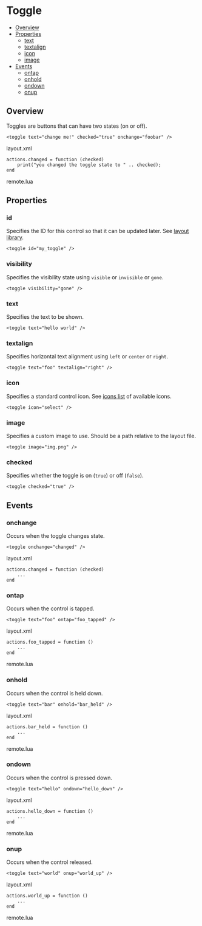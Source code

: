 ﻿
# Toggle

* [Overview](#overview)
* [Properties](#properties)
	* [text](#text)
	* [textalign](#textalign)
	* [icon](#icon)
	* [image](#image)
* [Events](#events)
	* [ontap](#ontap)
	* [onhold](#onhold)
	* [ondown](#ondown)
	* [onup](#onup)


## Overview
Toggles are buttons that can have two states (on or off).

	<toggle text="change me!" checked="true" onchange="foobar" />

<ct>layout.xml</ct>

	actions.changed = function (checked)
		print("you changed the toggle state to " .. checked);
	end

<ct>remote.lua</ct>



## Properties

### id
Specifies the ID for this control so that it can be updated later. See [layout library](/api/libs/layout).

	<toggle id="my_toggle" />

### visibility
Specifies the visibility state using ``visible`` or ``invisible`` or ``gone``.

	<toggle visibility="gone" />

### text
Specifies the text to be shown.

	<toggle text="hello world" />

### textalign
Specifies horizontal text alignment using ``left`` or ``center`` or ``right``.

	<toggle text="foo" textalign="right" />

### icon
Specifies a standard control icon. See [icons list](/api/res/icons) of available icons.

	<toggle icon="select" />

### image
Specifies a custom image to use. Should be a path relative to the layout file.

	<toggle image="img.png" />

### checked
Specifies whether the toggle is on (``true``) or off (``false``).

	<toggle checked="true" />



## Events

### onchange
Occurs when the toggle changes state.

	<toggle onchange="changed" />

<ct>layout.xml</ct>

	actions.changed = function (checked)
		...
	end

### ontap
Occurs when the control is tapped.

	<toggle text="foo" ontap="foo_tapped" />

<ct>layout.xml</ct>

	actions.foo_tapped = function ()
		...
	end

<ct>remote.lua</ct>

### onhold
Occurs when the control is held down.

	<toggle text="bar" onhold="bar_held" />

<ct>layout.xml</ct>

	actions.bar_held = function ()
		...
	end

<ct>remote.lua</ct>

### ondown
Occurs when the control is pressed down.

	<toggle text="hello" ondown="hello_down" />

<ct>layout.xml</ct>

	actions.hello_down = function ()
		...
	end

<ct>remote.lua</ct>

### onup
Occurs when the control released.

	<toggle text="world" onup="world_up" />

<ct>layout.xml</ct>

	actions.world_up = function ()
		...
	end

<ct>remote.lua</ct>
